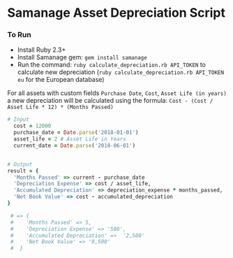 # Samanage Asset Depreciation Script

### To Run
 
  - Install Ruby 2.3+
  - Install Samanage gem: `gem install samanage`
  - Run the command: `ruby calculate_depreciation.rb API_TOKEN` to calculate new depreciation (`ruby calculate_depreciation.rb API_TOKEN eu` for the European database)


  For all assets with custom fields `Purchase Date`, `Cost`, `Asset Life (in years)` a new depreciation will be calculated using the formula: `Cost - (Cost / Asset Life * 12) * (Months Passed)`


```ruby
# Input
  cost = 12000
  purchase_date = Date.parse('2018-01-01')
  asset_life = 2 # Asset Life in Years
  current_date = Date.parse('2018-06-01')


# Output
result = { 
  'Months Passed' => current - purchase_date
  'Depreciation Expense' => cost / asset_life,
  'Accumulated Depreciation' => depreciation_expense * months_passed,
  'Net Book Value' => cost - accumulated_depreciation
}

 # => {
 #    'Months Passed' => 5,
 #    'Depreciation Expense' => '500',
 #    'Accumulated Depreciation' =>  '2,500'
 #    'Net Book Value' => '9,500'
 #  }

```
